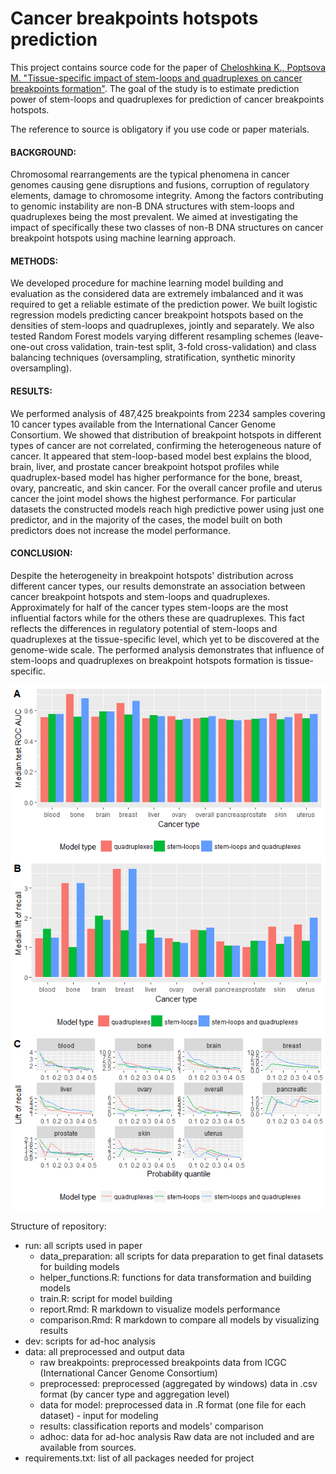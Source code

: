 # Cancer breakpoints hotspots prediction

This project contains source code for the paper of [Cheloshkina K., Poptsova M. "Tissue-specific impact of stem-loops and quadruplexes on cancer breakpoints formation"](https://bmccancer.biomedcentral.com/articles/10.1186/s12885-019-5653-x).
The goal of the study is to estimate prediction power of stem-loops and quadruplexes for prediction of cancer breakpoints hotspots.

The reference to source is obligatory if you use code or paper materials.

#### BACKGROUND:
Chromosomal rearrangements are the typical phenomena in cancer genomes causing gene disruptions and fusions, corruption of regulatory elements, damage to chromosome integrity. Among the factors contributing to genomic instability are non-B DNA structures with stem-loops and quadruplexes being the most prevalent. We aimed at investigating the impact of specifically these two classes of non-B DNA structures on cancer breakpoint hotspots using machine learning approach.

#### METHODS:
We developed procedure for machine learning model building and evaluation as the considered data are extremely imbalanced and it was required to get a reliable estimate of the prediction power. We built logistic regression models predicting cancer breakpoint hotspots based on the densities of stem-loops and quadruplexes, jointly and separately. We also tested Random Forest models varying different resampling schemes (leave-one-out cross validation, train-test split, 3-fold cross-validation) and class balancing techniques (oversampling, stratification, synthetic minority oversampling).

#### RESULTS:
We performed analysis of 487,425 breakpoints from 2234 samples covering 10 cancer types available from the International Cancer Genome Consortium. We showed that distribution of breakpoint hotspots in different types of cancer are not correlated, confirming the heterogeneous nature of cancer. It appeared that stem-loop-based model best explains the blood, brain, liver, and prostate cancer breakpoint hotspot profiles while quadruplex-based model has higher performance for the bone, breast, ovary, pancreatic, and skin cancer. For the overall cancer profile and uterus cancer the joint model shows the highest performance. For particular datasets the constructed models reach high predictive power using just one predictor, and in the majority of the cases, the model built on both predictors does not increase the model performance.




#### CONCLUSION:
Despite the heterogeneity in breakpoint hotspots' distribution across different cancer types, our results demonstrate an association between cancer breakpoint hotspots and stem-loops and quadruplexes. Approximately for half of the cancer types stem-loops are the most influential factors while for the others these are quadruplexes. This fact reflects the differences in regulatory potential of stem-loops and quadruplexes at the tissue-specific level, which yet to be discovered at the genome-wide scale. The performed analysis demonstrates that influence of stem-loops and quadruplexes on breakpoint hotspots formation is tissue-specific.

![Results](Figure_5.png "Comparison of different models' performance by cancer type")


Structure of repository:
- run: all scripts used in paper
    - data_preparation: all scripts for data preparation to get final datasets for building models
    - helper_functions.R: functions for data transformation and building models 
    - train.R: script for model building
    - report.Rmd: R markdown to visualize models performance
    - comparison.Rmd: R markdown to compare all models by visualizing results
- dev: scripts for ad-hoc analysis
- data: all preprocessed and output data
   - raw breakpoints: preprocessed breakpoints data from ICGC (International Cancer Genome Consortium)
   - preprocessed: preprocessed (aggregated by windows) data in .csv format (by cancer type and aggregation level)
   - data for model: preprocessed data in .R format (one file for each dataset) - input for modeling
   - results: classification reports and models' comparison
   - adhoc: data for ad-hoc analysis
  Raw data are not included and are available from sources.
- requirements.txt: list of all packages needed for project

